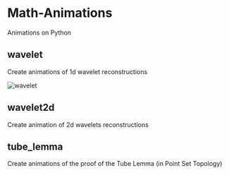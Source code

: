 # Math-Animations
Animations on Python 

## wavelet
Create animations of 1d wavelet reconstructions

![wavelet]([https://github.com/SmaniaD/Math-Animations/blob/main/wavelet/wavelet.gif])

## wavelet2d
Create animation of 2d wavelets reconstructions

## tube_lemma
Create animations of the proof of the Tube Lemma (in Point Set Topology)



